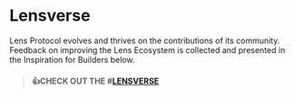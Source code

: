 # Lensverse

Lens Protocol evolves and thrives on the contributions of its community. Feedback on improving the Lens Ecosystem is collected and presented in the Inspiration for Builders below.

> #### 👍CHECK OUT THE #[LENSVERSE](https://www.notion.so/aave/Lensverse-a5926eab1d8148eda10053af9f4e28a0)
